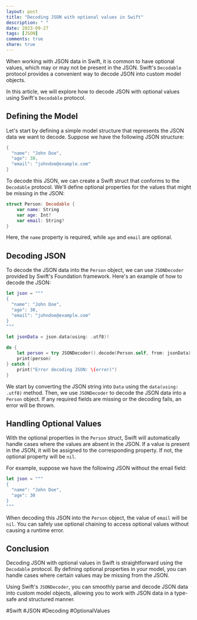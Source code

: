 ```yaml
---
layout: post
title: "Decoding JSON with optional values in Swift"
description: " "
date: 2023-09-27
tags: [JSON]
comments: true
share: true
---
```


When working with JSON data in Swift, it is common to have optional values, which may or may not be present in the JSON. Swift's `Decodable` protocol provides a convenient way to decode JSON into custom model objects.

In this article, we will explore how to decode JSON with optional values using Swift's `Decodable` protocol.

## Defining the Model

Let's start by defining a simple model structure that represents the JSON data we want to decode. Suppose we have the following JSON structure:

```swift
{
  "name": "John Doe",
  "age": 30,
  "email": "johndoe@example.com"
}
```

To decode this JSON, we can create a Swift struct that conforms to the `Decodable` protocol. We'll define optional properties for the values that might be missing in the JSON:

```swift
struct Person: Decodable {
    var name: String
    var age: Int?
    var email: String?
}
```

Here, the `name` property is required, while `age` and `email` are optional.

## Decoding JSON

To decode the JSON data into the `Person` object, we can use `JSONDecoder` provided by Swift's Foundation framework. Here's an example of how to decode the JSON:

```swift
let json = """
{
  "name": "John Doe",
  "age": 30,
  "email": "johndoe@example.com"
}
"""

let jsonData = json.data(using: .utf8)!

do {
    let person = try JSONDecoder().decode(Person.self, from: jsonData)
    print(person)
} catch {
    print("Error decoding JSON: \(error)")
}
```

We start by converting the JSON string into `Data` using the `data(using: .utf8)` method. Then, we use `JSONDecoder` to decode the JSON data into a `Person` object. If any required fields are missing or the decoding fails, an error will be thrown.

## Handling Optional Values

With the optional properties in the `Person` struct, Swift will automatically handle cases where the values are absent in the JSON. If a value is present in the JSON, it will be assigned to the corresponding property. If not, the optional property will be `nil`.

For example, suppose we have the following JSON without the email field:

```swift
let json = """
{
  "name": "John Doe",
  "age": 30
}
"""
```

When decoding this JSON into the `Person` object, the value of `email` will be `nil`. You can safely use optional chaining to access optional values without causing a runtime error.

## Conclusion

Decoding JSON with optional values in Swift is straightforward using the `Decodable` protocol. By defining optional properties in your model, you can handle cases where certain values may be missing from the JSON.

Using Swift's `JSONDecoder`, you can smoothly parse and decode JSON data into custom model objects, allowing you to work with JSON data in a type-safe and structured manner.

#Swift #JSON #Decoding #OptionalValues